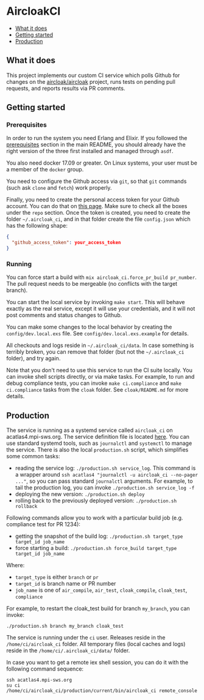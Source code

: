 # AircloakCI

- [What it does](#what-it-does)
- [Getting started](#getting-started)
- [Production](#production)

## What it does

This project implements our custom CI service which polls Github for changes on the [aircloak/aircloak](https://github.com/aircloak/aircloak) project, runs tests on pending pull requests, and reports results via PR comments.


## Getting started

### Prerequisites

In order to run the system you need Erlang and Elixir. If you followed the [prerequisites](../README.md#prerequisites) section in the main README, you should already have the right version of the three first installed and managed through `asdf`.

You also need docker 17.09 or greater. On Linux systems, your user must be a member of the `docker` group.

You need to configure the Github access via `git`, so that `git` commands (such ask `clone` and `fetch`) work properly.

Finally, you need to create the personal access token for your Github account. You can do that on [this page](https://github.com/settings/tokens). Make sure to check all the boxes under the `repo` section. Once the token is created, you need to create the folder `~/.aircloak_ci`, and in that folder create the file `config.json` which has the following shape:

```json
{
  "github_access_token": your_access_token
}

```

### Running

You can force start a build with `mix aircloak_ci.force_pr_build pr_number`. The pull request needs to be mergeable (no conflicts with the target branch).

You can start the local service by invoking `make start`. This will behave exactly as the real service, except it will use your credentials, and it will not post comments and status changes to Github.

You can make some changes to the local behavior by creating the `config/dev.local.exs` file. See `config/dev.local.exs.example` for details.

All checkouts and logs reside in `~/.aircloak_ci/data`. In case something is terribly broken, you can remove that folder (but not the `~/.aircloak_ci` folder), and try again.

Note that you don't need to use this service to run the CI suite locally. You can invoke shell scripts directly, or via make tasks. For example, to run and debug compliance tests, you can invoke `make ci.compliance` and `make ci.compliance` tasks from the `cloak` folder. See `cloak/README.md` for more details.


## Production

The service is running as a systemd service called `aircloak_ci` on acatlas4.mpi-sws.org. The service definition file is located [here](./production/aircloak_ci.service). You can use standard systemd tools, such as `journalctl` and `systemctl` to manage the service. There is also the local `production.sh` script, which simplifies some common tasks:

- reading the service log: `./production.sh service_log`. This command is a wrapper around `ssh acatlas4 "journalctl -u aircloak_ci --no-pager ..."`, so you can pass standard `journalctl` arguments. For example, to tail the production log, you can invoke `./production.sh service_log -f`
- deploying the new version: `./production.sh deploy`
- rolling back to the previously deployed version: `./production.sh rollback`

Following commands allow you to work with a particular build job (e.g. compliance test for PR 1234):

- getting the snapshot of the build log: `./production.sh target_type target_id job_name`
- force starting a build: `./production.sh force_build target_type target_id job_name`

Where:

- `target_type` is either `branch` or `pr`
- `target_id` is branch name or PR number
- `job_name` is one of `air_compile`, `air_test`, `cloak_compile`, `cloak_test`, `compliance`

For example, to restart the cloak_test build for branch `my_branch`, you can invoke:

```
./production.sh branch my_branch cloak_test
```

The service is running under the `ci` user. Releases reside in the `/home/ci/aircloak_ci` folder. All temporary files (local caches and logs) reside in the `/home/ci/.aircloak_ci/data/` folder.

In case you want to get a remote iex shell session, you can do it with the following command sequence:

```
ssh acatlas4.mpi-sws.org
su ci
/home/ci/aircloak_ci/production/current/bin/aircloak_ci remote_console
```
